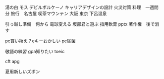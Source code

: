 湯の白
モス
デビルボルケーノ
キャリアデザインの設計
火災対策
料理　一週間分
旅行　名古屋
喫茶マウンテン
大阪
東京
下呂温泉

引っ越し準備　何から
電球変える
坂部君と遊ぶ
指用軟膏
pptx 著作権　後で消す

pc買い換え？eキーおかしい
pc除菌

敬語の練習
gpa知りたい
toeic

cft
apg

夏用新しいズボン



